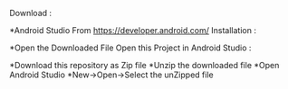 Download :

*Android Studio From https://developer.android.com/
Installation :

*Open the Downloaded File
Open this Project in Android Studio :

*Download this repository as Zip file
*Unzip the downloaded file
*Open Android Studio
*New->Open->Select the unZipped file
